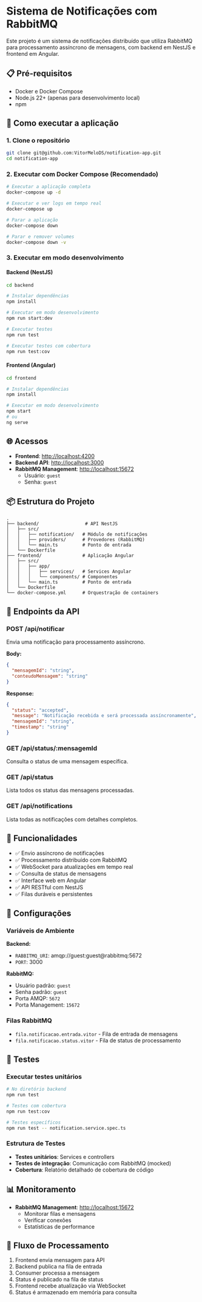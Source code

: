 # Sistema de Notificações com RabbitMQ

Este projeto é um sistema de notificações distribuído que utiliza RabbitMQ para processamento assíncrono de mensagens, com backend em NestJS e frontend em Angular.

## 📋 Pré-requisitos

- Docker e Docker Compose
- Node.js 22+ (apenas para desenvolvimento local)
- npm

## 🚀 Como executar a aplicação

### 1. Clone o repositório

```bash
git clone git@github.com:VitorMeloDS/notification-app.git
cd notification-app
```

### 2. Executar com Docker Compose (Recomendado)

```bash
# Executar a aplicação completa
docker-compose up -d

# Executar e ver logs em tempo real
docker-compose up

# Parar a aplicação
docker-compose down

# Parar e remover volumes
docker-compose down -v
```

### 3. Executar em modo desenvolvimento

#### Backend (NestJS)

```bash
cd backend

# Instalar dependências
npm install

# Executar em modo desenvolvimento
npm run start:dev

# Executar testes
npm run test

# Executar testes com cobertura
npm run test:cov
```

#### Frontend (Angular)

```bash
cd frontend

# Instalar dependências
npm install

# Executar em modo desenvolvimento
npm start
# ou
ng serve
```

## 🌐 Acessos

- **Frontend**: <http://localhost:4200>
- **Backend API**: <http://localhost:3000>
- **RabbitMQ Management**: <http://localhost:15672>
  - Usuário: `guest`
  - Senha: `guest`

## 📦 Estrutura do Projeto

```
.
├── backend/                 # API NestJS
│   ├── src/
│   │   ├── notification/   # Módulo de notificações
│   │   ├── providers/      # Provedores (RabbitMQ)
│   │   └── main.ts         # Ponto de entrada
│   └── Dockerfile
├── frontend/               # Aplicação Angular
│   ├── src/
│   │   ├── app/
│   │   │   ├── services/   # Services Angular
│   │   │   └── components/ # Componentes
│   │   └── main.ts         # Ponto de entrada
│   └── Dockerfile
└── docker-compose.yml      # Orquestração de containers
```

## 🔌 Endpoints da API

### POST /api/notificar

Envia uma notificação para processamento assíncrono.

**Body:**

```json
{
  "mensagemId": "string",
  "conteudoMensagem": "string"
}
```

**Response:**

```json
{
  "status": "accepted",
  "message": "Notificação recebida e será processada assíncronamente",
  "mensagemId": "string",
  "timestamp": "string"
}
```

### GET /api/status/:mensagemId

Consulta o status de uma mensagem específica.

### GET /api/status

Lista todos os status das mensagens processadas.

### GET /api/notifications

Lista todas as notificações com detalhes completos.

## 🎯 Funcionalidades

- ✅ Envio assíncrono de notificações
- ✅ Processamento distribuído com RabbitMQ
- ✅ WebSocket para atualizações em tempo real
- ✅ Consulta de status de mensagens
- ✅ Interface web em Angular
- ✅ API RESTful com NestJS
- ✅ Filas duráveis e persistentes

## 🔧 Configurações

### Variáveis de Ambiente

**Backend:**

- `RABBITMQ_URI`: amqp://guest:guest@rabbitmq:5672
- `PORT`: 3000

**RabbitMQ:**

- Usuário padrão: `guest`
- Senha padrão: `guest`
- Porta AMQP: `5672`
- Porta Management: `15672`

### Filas RabbitMQ

- `fila.notificacao.entrada.vitor` - Fila de entrada de mensagens
- `fila.notificacao.status.vitor` - Fila de status de processamento

## 🧪 Testes

### Executar testes unitários

```bash
# No diretório backend
npm run test

# Testes com cobertura
npm run test:cov

# Testes específicos
npm run test -- notification.service.spec.ts
```

### Estrutura de Testes

- **Testes unitários**: Services e controllers
- **Testes de integração**: Comunicação com RabbitMQ (mocked)
- **Cobertura**: Relatório detalhado de cobertura de código

## 📊 Monitoramento

- **RabbitMQ Management**: <http://localhost:15672>
  - Monitorar filas e mensagens
  - Verificar conexões
  - Estatísticas de performance

## 🔄 Fluxo de Processamento

1. Frontend envia mensagem para API
2. Backend publica na fila de entrada
3. Consumer processa a mensagem
4. Status é publicado na fila de status
5. Frontend recebe atualização via WebSocket
6. Status é armazenado em memória para consulta
